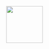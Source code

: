 <div id="header" align="center">
  <img src="https://media.giphy.com/media/USpSzYSiH3N1C/giphy.gif" width="100"/>
</div>

